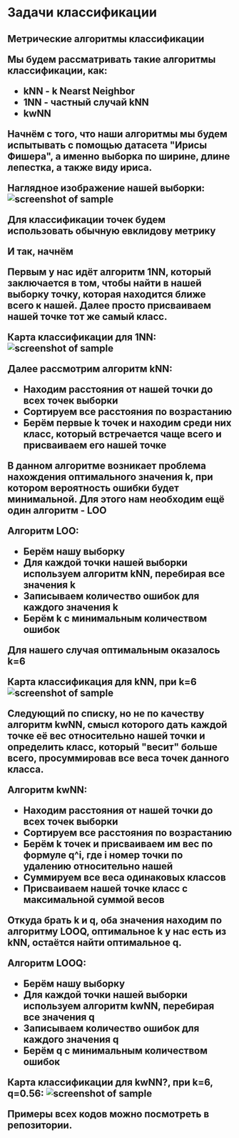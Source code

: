 <H1>Задачи классификации
<H2>Метрические алгоритмы классификации
  
Мы будем рассматривать такие алгоритмы классификации, как:
- kNN - k Nearst Neighbor
- 1NN - частный случай kNN
- kwNN

Начнём с того, что наши алгоритмы мы будем испытывать с помощью датасета "Ирисы Фишера", а именно выборка по ширине, длине лепестка, а также виду ириса.

Наглядное изображение нашей выборки:
![screenshot of sample](https://github.com/KlochkovVLAD/lab1/blob/main/Iris.png)

Для классификации точек будем использовать обычную евклидову метрику

И так, начнём

Первым у нас идёт алгоритм 1NN, который заключается в том, чтобы найти в нашей выборку точку, которая находится ближе всего к нашей. Далее просто присваиваем нашей точке тот же самый класс.

Карта классификации для 1NN:
![screenshot of sample](https://github.com/KlochkovVLAD/lab1/blob/main/1NN.jpg)

Далее рассмотрим алгоритм kNN:
- Находим расстояния от нашей точки до всех точек выборки
- Сортируем все расстояния по возрастанию
- Берём первые k точек и находим среди них класс, который встречается чаще всего и присваиваем его нашей точке

В данном алгоритме возникает проблема нахождения оптимального значения k, при котором вероятность ошибки будет минимальной.
Для этого нам необходим ещё один алгоритм - LOO

Алгоритм LOO:
- Берём нашу выборку
- Для каждой точки нашей выборки используем алгоритм kNN, перебирая все значения k
- Записываем количество ошибок для каждого значения k
- Берём k с минимальным количеством ошибок

Для нашего случая оптимальным оказалось k=6 

Карта классификация для kNN, при k=6
![screenshot of sample](https://github.com/KlochkovVLAD/lab1/blob/main/kNN.jpg)

Следующий по списку, но не по качеству алгоритм kwNN, смысл которого дать каждой точке её вес относительно нашей точки и определить класс, который "весит" больше всего, просуммировав все веса точек данного класса.

Алгоритм kwNN:
- Находим расстояния от нашей точки до всех точек выборки
- Сортируем все расстояния по возрастанию
- Берём k точек и присваиваем им вес по формуле q^i, где i номер точки по удалению относительно нашей
- Суммируем все веса одинаковых классов
- Присваиваем нашей точке класс с максимальной суммой весов

Откуда брать k и q, оба значения находим по алгоритму LOOQ, оптимальное k у нас есть из kNN, остаётся найти оптимальное q.

Алгоритм LOOQ:
- Берём нашу выборку
- Для каждой точки нашей выборки используем алгоритм kwNN, перебирая все значения q
- Записываем количество ошибок для каждого значения q
- Берём q с минимальным количеством ошибок

Карта классификации для kwNN?, при k=6, q=0.56:
![screenshot of sample](https://github.com/KlochkovVLAD/lab1/blob/main/kwNN.png)

Примеры всех кодов можно посмотреть в репозитории.

